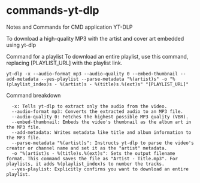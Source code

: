 # commands-yt-dlp
Notes and Commands for CMD application YT-DLP

To download a high-quality MP3 with the artist and cover art embedded using
yt-dlp

  Command for a playlist
  To download an entire playlist, use this command, replacing [PLAYLIST_URL] with the playlist link.
  
  ```yt-dlp -x --audio-format mp3 --audio-quality 0 --embed-thumbnail --add-metadata --yes-playlist --parse-metadata "%(artist)s" -o "%(playlist_index)s - %(artist)s - %(title)s.%(ext)s" "[PLAYLIST_URL]"```
  
  Command breakdown
  
      -x: Tells yt-dlp to extract only the audio from the video.
      --audio-format mp3: Converts the extracted audio to an MP3 file.
      --audio-quality 0: Fetches the highest possible MP3 quality (VBR).
      --embed-thumbnail: Embeds the video's thumbnail as the album art in the MP3 file.
      --add-metadata: Writes metadata like title and album information to the MP3 file.
      --parse-metadata "%(artist)s": Instructs yt-dlp to parse the video's creator or channel name and set it as the "artist" metadata.
      -o "%(artist)s - %(title)s.%(ext)s": Sets the output filename format. This command saves the file as "Artist - Title.mp3". For playlists, it adds %(playlist_index)s to number the tracks.
      --yes-playlist: Explicitly confirms you want to download an entire playlist. 
